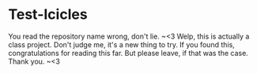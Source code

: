 # Test-Icicles
You read the repository name wrong, don't lie. ~&lt;3
Welp, this is actually a class project. Don't judge me, it's a new thing to try. If you found this, congratulations for reading this far. But please leave, if that was the case. Thank you. ~<3
